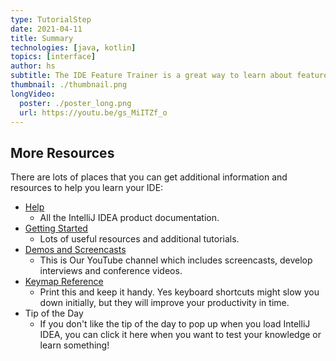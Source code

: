 ```yaml
---
type: TutorialStep
date: 2021-04-11
title: Summary
technologies: [java, kotlin]
topics: [interface]
author: hs
subtitle: The IDE Feature Trainer is a great way to learn about features, workflows and keyboard shortcuts in IntelliJ IDEA. You do not need to complete the modules or lessons in order, allowing you to fit your learning around your schedule.
thumbnail: ./thumbnail.png
longVideo:
  poster: ./poster_long.png
  url: https://youtu.be/gs_MiITZf_o
---
```


## More Resources
There are lots of places that you can get additional information and resources to help you learn your IDE:

- [Help](https://www.jetbrains.com/help/idea/)
  - All the IntelliJ IDEA product documentation.
- [Getting Started](https://www.jetbrains.com/idea/resources/)
  - Lots of useful resources and additional tutorials.
- [Demos and Screencasts](https://www.youtube.com/intellijidea)
  - This is Our YouTube channel which includes screencasts, develop interviews and conference videos.
- [Keymap Reference](https://resources.jetbrains.com/storage/products/intellij-idea/docs/IntelliJIDEA_ReferenceCard.pdf)
  - Print this and keep it handy. Yes keyboard shortcuts might slow you down initially, but they will improve your productivity in time.
- Tip of the Day
  - If you don't like the tip of the day to pop up when you load IntelliJ IDEA, you can click it here when you want to test your knowledge or learn something!